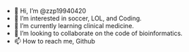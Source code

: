 - 👋 Hi, I’m @zzp19940420
- 👀 I’m interested in soccer, LOL, and Coding.
- 🌱 I’m currently learning clinical medicine.
- 💞️ I’m looking to collaborate on the code of bioinformatics.
- 📫 How to reach me, Github

<!---
zzp19940420/zzp19940420 is a ✨ special ✨ repository because its `README.md` (this file) appears on your GitHub profile.
You can click the Preview link to take a look at your changes.
--->
